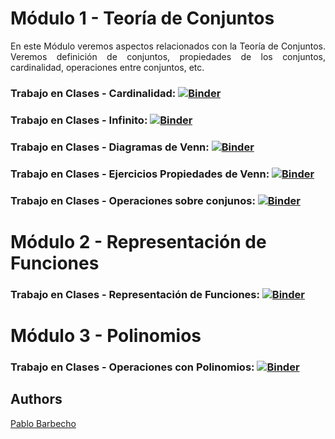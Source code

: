 
# Módulo 1 - Teoría de Conjuntos
<p align="justify">
En este Módulo veremos aspectos relacionados con la Teoría de Conjuntos. Veremos definición de conjuntos, propiedades de los conjuntos, cardinalidad, operaciones entre conjuntos, etc. 
</p>


### Trabajo en Clases - Cardinalidad: [![Binder](https://mybinder.org/badge_logo.svg)](https://mybinder.org/v2/gh/Pbarbecho/Curso_Python.git/main?labpath=/math/ejercicios/cardinalidad.ipynb)


### Trabajo en Clases - Infinito: [![Binder](https://mybinder.org/badge_logo.svg)](https://mybinder.org/v2/gh/Pbarbecho/Curso_Python.git/main?labpath=/math/ejercicios/inf.ipynb)

### Trabajo en Clases - Diagramas de Venn: [![Binder](https://mybinder.org/badge_logo.svg)](https://mybinder.org/v2/gh/Pbarbecho/Curso_Python.git/main?labpath=/math/ejercicios/DiagramasdeVenn.ipynb)

### Trabajo en Clases - Ejercicios Propiedades de Venn: [![Binder](https://mybinder.org/badge_logo.svg)](https://mybinder.org/v2/gh/Pbarbecho/Curso_Python.git/main?labpath=/math/ejercicios/ejercicios.ipynb)

### Trabajo en Clases - Operaciones sobre conjunos: [![Binder](https://mybinder.org/badge_logo.svg)](https://mybinder.org/v2/gh/Pbarbecho/Curso_Python.git/main?labpath=/math/ejercicios/operaciones_sobre_conjuntos.ipynb)

# Módulo 2 - Representación de Funciones

### Trabajo en Clases - Representación de Funciones: [![Binder](https://mybinder.org/badge_logo.svg)](https://mybinder.org/v2/gh/Pbarbecho/Curso_Python.git/main?labpath=/math/ejercicios/rep_funciones.ipynb)

# Módulo 3 - Polinomios

### Trabajo en Clases - Operaciones con Polinomios: [![Binder](https://mybinder.org/badge_logo.svg)](https://mybinder.org/v2/gh/Pbarbecho/Curso_Python.git/main?labpath=/math/ejercicios/polinomios.ipynb)

## Authors ##
[Pablo Barbecho](https://www.pbarbecho.com)
